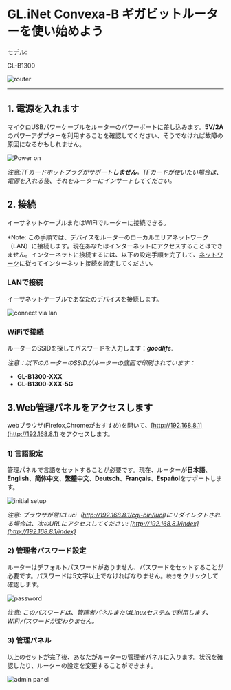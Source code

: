 # GL.iNet Convexa-B ギガビットルーターを使い始めよう

モデル:

GL-B1300

![router](https://static.gl-inet.com/docs/jp/3/setup/gl-b1300/first_time_setup/router.png)

---

## 1. 電源を入れます 

マイクロUSBパワーケーブルをルーターのパワーポートに差し込みます。**5V/2A**のパワーアダプターを利用することを確認してください、そうでなければ故障の原因になるかもしれません。

![Power on](https://static.gl-inet.com/docs/jp/3/setup/gl-b1300/first_time_setup/power.png)

*注意:TFカードホットプラグがサポート**しません**。TFカードが使いたい場合は、電源を入れる後、それをルーターにインサートしてください。*

## 2. 接続 

イーサネットケーブルまたはWiFiでルーターに接続できる。

*Note: この手順では、デバイスをルーターのローカルエリアネットワーク（LAN）に接続します。現在あなたはインターネットにアクセスすることはできません。インターネットに接続するには、以下の設定手順を完了して、[ネットワーク](internet.md)に従ってインターネット接続を設定してください。

### LANで接続 

イーサネットケーブルであなたのデバイスを接続します。

![connect via lan](https://static.gl-inet.com/docs/en/3/setup/gl-b1300/first_time_setup/connect.jpg)

### WiFiで接続

ルーターのSSIDを探してパスワードを入力します：***goodlife***.

*注意：以下のルーターのSSIDがルーターの底面で印刷されています：*

- **GL-B1300-XXX**
- **GL-B1300-XXX-5G**

## 3.Web管理パネルをアクセスします

webブラウザ(Firefox,Chromeがおすすめ)を開いて、[http://192.168.8.1](http://192.168.8.1) をアクセスします。

### 1) 言語設定

管理パネルで言語をセットすることが必要です。現在、ルーターが**日本語**、**English**、**简体中文**、**繁體中文**、**Deutsch**、**Français**、**Español**をサポートします。

![initial setup](https://static.gl-inet.com/docs/jp/3/setup/gl-b1300/first_time_setup/welcome.png)

*注意: ブラウザが常にLuci（http://192.168.8.1/cgi-bin/luci)にリダイレクトされる場合は、次のURLにアクセスしてください: [http://192.168.8.1/index](http://192.168.8.1/index)*

### 2) 管理者パスワード設定

ルーターはデフォルトパスワードがありません、パスワードをセットすることが必要です。パスワードは5文字以上でなければなりません。`続き`をクリックして確認します。

![password](https://static.gl-inet.com/docs/jp/3/setup/gl-b1300/first_time_setup/password.png)

*注意: このパスワードは、管理者パネルまたはLinuxセステムで利用します、WiFiパスワードが変わりません。*

### 3) 管理パネル

以上のセットが完了後、あなたがルーターの管理者パネルに入ります。状況を確認したり、ルーターの設定を変更することができます。

![admin panel](https://static.gl-inet.com/docs/jp/3/setup/gl-b1300/internet/main_ui.png)
